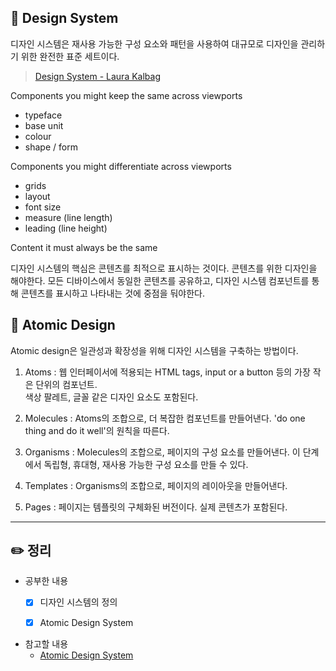 ## 📍 Design System
디자인 시스템은 재사용 가능한 구성 요소와 패턴을 사용하여 대규모로 디자인을 관리하기 위한 완전한 표준 세트이다.

> [Design System - Laura Kalbag]('https://24ways.org/2012/design-systems/')

Components you might keep the same across viewports
- typeface
- base unit
- colour
- shape / form

Components you might differentiate across viewports
- grids
- layout
- font size
- measure (line length)
- leading (line height)

Content it must always be the same   

디자인 시스템의 핵심은 콘텐츠를 최적으로 표시하는 것이다. 콘텐츠를 위한 디자인을 해야한다. 
모든 디바이스에서 동일한 콘텐츠를 공유하고, 디자인 시스템 컴포넌트를 통해 콘텐츠를 표시하고 나타내는 것에 중점을 둬야한다.

## 📍 Atomic Design
Atomic design은 일관성과 확장성을 위해 디자인 시스템을 구축하는 방법이다.


1. Atoms : 웹 인터페이서에 적용되는 HTML tags, input or a button 등의 가장 작은 단위의 컴포넌트.   
색상 팔레트, 글꼴 같은 디자인 요소도 포함된다.

2. Molecules : Atoms의 조합으로, 더 복잡한 컴포넌트를 만들어낸다. 'do one thing and do it well'의 원칙을 따른다.

3. Organisms : Molecules의 조합으로, 페이지의 구성 요소를 만들어낸다. 이 단계에서 독립형, 휴대형, 재사용 가능한 구성 요소를 만들 수 있다.

4. Templates : Organisms의 조합으로, 페이지의 레이아웃을 만들어낸다.

5. Pages : 페이지는 템플릿의 구체화된 버전이다. 실제 콘텐츠가 포함된다.


---

## ✏️ 정리
- 공부한 내용   
    * [x] 디자인 시스템의 정의
    * [x] Atomic Design System


- 참고할 내용
    * [Atomic Design System]('https://github.com/bradfrost/patternlab')
